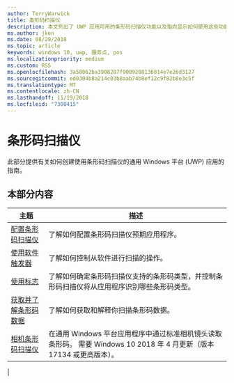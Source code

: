 ```yaml
---
author: TerryWarwick
title: 条形码扫描仪
description: 本文列出了 UWP 应用可用的条形码扫描仪功能以及指向显示如何使用这些功能的操作方法文章的链接。
ms.author: jken
ms.date: 08/29/2018
ms.topic: article
keywords: windows 10, uwp, 服务点, pos
ms.localizationpriority: medium
ms.custom: RS5
ms.openlocfilehash: 3a58062ba3908287f9009288136814e7e26d3127
ms.sourcegitcommit: ed0304b8a214c03b8aab74b8ef12c9f82b8e3c5f
ms.translationtype: MT
ms.contentlocale: zh-CN
ms.lasthandoff: 11/19/2018
ms.locfileid: "7300415"
---
```

# <a name="barcode-scanner"></a>条形码扫描仪

此部分提供有关如何创建使用条形码扫描仪的通用 Windows 平台 (UWP) 应用的指南。

## <a name="in-this-section"></a>本部分内容

|主题 |描述 |
|------|------------|
| [配置条形码扫描仪](../devices-sensors/pos-barcodescanner-configure.md)  | 了解如何配置条形码扫描仪预期应用程序。 |
| [使用软件触发器](../devices-sensors/pos-barcodescanner-software-trigger.md) | 了解如何控制从软件进行扫描的操作。 |
| [使用标志](pos-barcodescanner-symbologies.md) | 了解如何确定条形码扫描仪支持的条形码类型，并控制条形码扫描仪将从应用程序识别哪些条形码类型。 |
| [获取并了解条形码数据](pos-barcodescanner-scan-data.md) | 了解如何获取和解释你扫描条形码数据。 |
| [相机条形码扫描仪](pos-camerabarcode.md) | 在通用 Windows 平台应用程序中通过标准相机镜头读取条形码。 需要 Windows 10 2018 年 4 月更新（版本 17134 或更高版本）。 |
|
 
